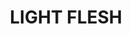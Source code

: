 ---
title: "LIGHT FLESH"
price: "400" 
desc: "Uljana boja sa četkicom 10mL"
img_path: "/assets/img/A.MIG-3519.jpg"
brand: AMMO
available: true
special_offer: false
new: false
soon: false
cat: "AMMO-OILBRUSHERS"
subcat: ""
subsubcat: ""
sifra: "A.MIG-3519"
---